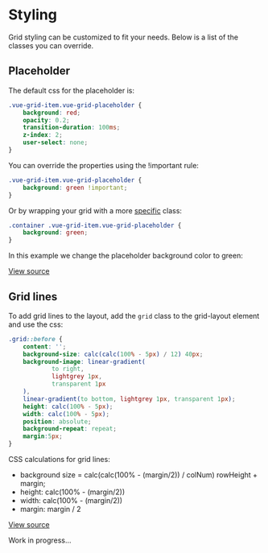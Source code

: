 # Styling

Grid styling can be customized to fit your needs. Below is a list of the classes you can override.

## Placeholder

The default css for the placeholder is:

````css
.vue-grid-item.vue-grid-placeholder {
    background: red;
    opacity: 0.2;
    transition-duration: 100ms;
    z-index: 2;
    user-select: none;
}
````

You can override the properties using the !important rule:

````css
.vue-grid-item.vue-grid-placeholder {
    background: green !important;
}
````

Or by wrapping your grid with a more [specific](https://developer.mozilla.org/en-US/docs/Web/CSS/Specificity) class:

````css
.container .vue-grid-item.vue-grid-placeholder {
    background: green;
}
````

In this example we change the placeholder background color to green:

[View source](https://github.com/jbaysolutions/vue-grid-layout/blob/master/website/docs/.vuepress/components/ExampleStylingPlaceholder.vue)

<ClientOnly>
<ExampleStylingPlaceholder></ExampleStylingPlaceholder>
</ClientOnly>


## Grid lines

To add grid lines to the layout, add the ``grid`` class to the grid-layout element and use the css:

````css
.grid::before {
    content: '';
    background-size: calc(calc(100% - 5px) / 12) 40px;
    background-image: linear-gradient(
            to right,
            lightgrey 1px,
            transparent 1px
    ),
    linear-gradient(to bottom, lightgrey 1px, transparent 1px);
    height: calc(100% - 5px);
    width: calc(100% - 5px);
    position: absolute;
    background-repeat: repeat;
    margin:5px;
}
````

CSS calculations for grid lines:

* background size = calc(calc(100% - (margin/2)) / colNum) rowHeight + margin;
* height: calc(100% - (margin/2))
* width: calc(100% - (margin/2))
* margin: margin / 2

[View source](https://github.com/jbaysolutions/vue-grid-layout/blob/master/website/docs/.vuepress/components/ExampleStylingGridLines.vue)

<ClientOnly>
<ExampleStylingGridLines></ExampleStylingGridLines>
</ClientOnly>



Work in progress...
